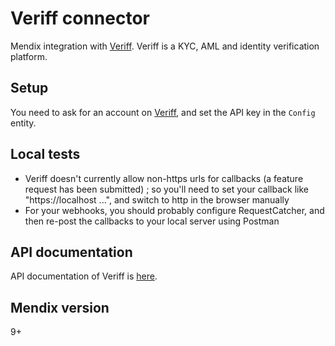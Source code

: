 # Veriff connector
Mendix integration with [Veriff](https://veriff.com/). Veriff is a KYC, AML and identity verification platform. 

## Setup
You need to ask for an account on [Veriff](https://veriff.com/), and set the API key in the ``Config`` entity.

## Local tests
* Veriff doesn't currently allow non-https urls for callbacks (a feature request has been submitted) ; so you'll need to set your callback like "https://localhost ...", and switch to http in the browser manually
* For your webhooks, you should probably configure RequestCatcher, and then re-post the callbacks to your local server using Postman

## API documentation
API documentation of Veriff is [here](https://developers.veriff.com/).

## Mendix version
9+